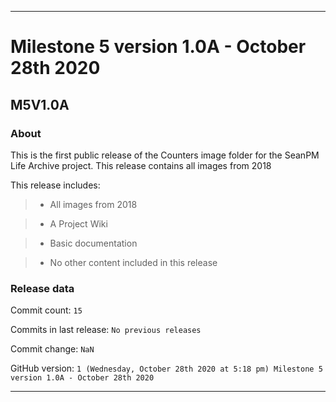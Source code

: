 
***

# Milestone 5 version 1.0A - October 28th 2020

## M5V1.0A

### About

This is the first public release of the Counters image folder for the SeanPM Life Archive project. This release contains all images from 2018

This release includes:

> * All images from 2018

> * A Project Wiki

> * Basic documentation

> * No other content included in this release

### Release data

Commit count: `15`

Commits in last release: `No previous releases`

Commit change: `NaN`

GitHub version: `1 (Wednesday, October 28th 2020 at 5:18 pm) Milestone 5 version 1.0A - October 28th 2020`

***
